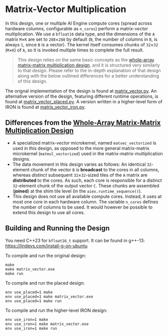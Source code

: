 <!---//===- README.md --------------------------*- Markdown -*-===//
//
// This file is licensed under the Apache License v2.0 with LLVM Exceptions.
// See https://llvm.org/LICENSE.txt for license information.
// SPDX-License-Identifier: Apache-2.0 WITH LLVM-exception
//
// Copyright (C) 2023, Advanced Micro Devices, Inc.
// 
//===----------------------------------------------------------------------===//-->

# Matrix-Vector Multiplication

In this design, one or multiple AI Engine compute cores (spread across hardware columns, configurable as `n_cores`) perform a matrix-*vector* multiplication. We use a `bfloat16` data type, and the dimensions of the `A` matrix `M`&times;`K` are set to `288`&times;`288` by default (`N`, the number of columns in `B`, is always `1`, since `B` is a vector). The kernel itself consumes chunks of `32`&times;`32` (`M`&times;`K`) of `A`, so it is invoked multiple times to complete the full result.

> This design relies on the same basic concepts as the [whole-array matrix-matrix multiplication design](../whole_array/README.md), and it is structured very similarly to that design. Please refer to the in-depth explanation of that design along with the below outlined differences for a better understanding of this design.

The orignal implementation of the design is found at [matrix_vector.py](./matrix_vector.py). An alternative version of the design, featuring different runtime operations,
is found at [matrix_vector_placed.py](./matrix_vector_placed.py). A version written in a higher-level form of IRON is found at [matrix_vector_iron.py](./matrix_vector_iron.py).

## Differences from the [Whole-Array Matrix-Matrix Multiplication Design](../whole_array/README.md)

- A specialized matrix-*vector* microkernel, named `matvec_vectorized` is used in this design, as opposed to the more general matrix-matrix microkernel (`matmul_vectorized`) used in the matrix-matrix-multiplication designs.
- The data movement in this design varies as follows: An identical `32`-element chunk of the vector `B` is **broadcast** to the cores in all columns, whereas _distinct_ subsequent `32`&times;`32`-sized tiles of the `A` matrix are **distributed** to the cores. As such, each core is responsible for a distinct `32`-element chunk of the output vector `C`. These chunks are assembled (**joined**) at the shim tile level (in the `aiex.runtime_sequence()`).
- This design does not use all available compute cores. Instead, it uses at most one core in each hardware column. The variable `n_cores` defines the number of columns to be used. It would however be possible to extend this design to use all cores.

## Building and Running the Design

You need C++23 for `bfloat16_t` support. It can be found in g++-13: https://lindevs.com/install-g-on-ubuntu

To compile and run the original design:
```shell
make
make matrix_vector.exe
make run
```

To compile and run the placed design:
```shell
env use_placed=1 make
env use_placed=1 make matrix_vector.exe
env use_placed=1 make run
```

To compile and run the higher-level IRON design:
```shell
env use_iron=1 make
env use_iron=1 make matrix_vector.exe
env use_iron=1 make run
```
